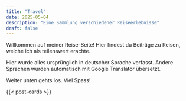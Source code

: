 ```yaml
---
title: "Travel"
date: 2025-05-04
description: "Eine Sammlung verschiedener Reiseerlebnisse"
draft: false
---
```


Willkommen auf meiner Reise-Seite!
Hier findest du Beiträge zu Reisen, welche ich als teilenswert erachte.

Hier wurde alles ursprünglich in deutscher Sprache verfasst. Andere Sprachen wurden
automatisch mit Google Translator übersetzt.

Weiter unten gehts los. Viel Spass!

{{< post-cards >}}
